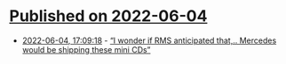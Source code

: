 # [Published on 2022-06-04](index.md)

* [2022-06-04, 17:09:18](https://news.ycombinator.com/item?id=31622795) - [“I wonder if RMS anticipated that,.. Mercedes would be shipping these mini CDs”](https://twitter.com/ehn/status/1533016975999393793)
